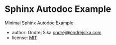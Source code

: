 # Sphinx Autodoc Example

Minimal Sphinx Autodoc Example

- author: Ondrej Sika <ondrej@ondrejsika.com>
- license: [MIT](https://ondrejsika.com/license/mit.txt)

